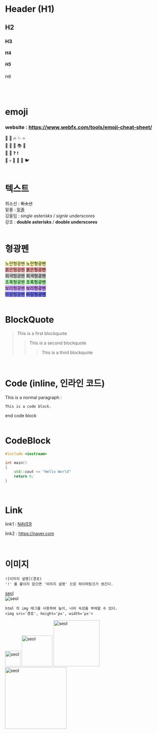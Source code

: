 
# Header (H1)
## H2
### H3
#### H4
##### H5
###### H6
<br>

# emoji
### website : https://www.webfx.com/tools/emoji-cheat-sheet/
:gem: :rainbow: :fire: :sparkles: :star:  
:green_book: :closed_book: :blue_book: :books: :file_folder:  
:pushpin: :round_pushpin: :question: :exclamation:  
:ghost: :skull: :eyes: :hatching_chick: :baby_chick: :bird:  
<br>

# 텍스트
취소선  : ~~취소선~~  
밑줄    : <u>밑줄</u>  
깅울임  : *single asterisks* / _signle underscores_  
강조    : **double asterisks** / __double underscores__  
<br>

# 형광펜
<span style='background-color:#ffffaa;'>노란형광펜</span>
<span style='color:black;background-color:#ffffaa;'>노란형광펜</span>  
<span style='background-color:#ffaaaa;'>붉은형광펜</span>
<span style='color:black;background-color:#ffaaaa;'>붉은형광펜</span>  
<span style='background-color:#cccccc;'>회색형광펜</span>
<span style='color:black;background-color:#cccccc;'>회색형광펜</span>  
<span style='background-color:#aaffaa;'>초록형광펜</span>
<span style='color:black;background-color:#aaffaa;'>초록형광펜</span>  
<span style='background-color:#cc99ff;'>보라형광펜</span>
<span style='color:black;background-color:#cc99ff;'>보라형광펜</span>  
<span style='background-color:#7777ff;'>파랑형광펜</span>
<span style='color:black;background-color:#7777ff;'>파랑형광펜</span>  
<br>

# BlockQuote
> This is a first blockquote
>   > This is a second blockquote
>   >   > This is a third blockquote

<br>

# Code (inline, 인라인 코드)
This is a normal paragraph :

    This is a code block.
end code block  
<br>

# CodeBlock
```cpp
#include <iostream>

int main()
{
    std::cout << "Hello World"
    return 0;
}
```
<br>

# Link
link1 : [NAVER](https://naver.com, "naver link")

link2 : <https://naver.com>   

<br>


# 이미지
```
![이미지 설명](경로)
'!' 를 붙이지 않으면 '이미지 설명' 으로 하이퍼링크가 생긴다.
```
[seol](./seol.png)  
![seol](./seol.png) 
```
html 의 img 태그를 사용하여 높이, 너비 속성을 부여할 수 있다.
<img src='경로', height='px', width='px'>
```
<img src=./seol.png height=50 alt=seol>
<img src=./seol.png height=100 alt=seol>
<img src=./seol.png height=150 alt=seol>
<img src=./seol.png height=200 alt=seol><br>
